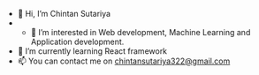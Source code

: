- 👋 Hi, I’m Chintan Sutariya
- - 👀 I’m interested in Web development, Machine Learning and Application development.
- 🌱 I’m currently learning React framework
- 📫 You can contact me on chintansutariya322@gmail.com

<!---
chintan322/chintan322 is a ✨ special ✨ repository because its `README.md` (this file) appears on your GitHub profile.
You can click the Preview link to take a look at your changes.
--->
